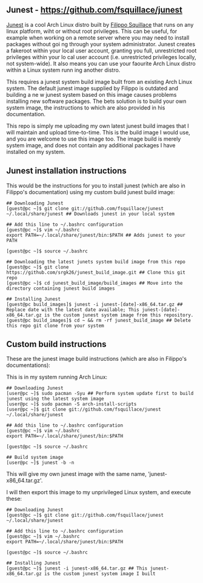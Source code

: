 ## Junest - https://github.com/fsquillace/junest

[Junest](https://github.com/fsquillace/junest) is a cool Arch Linux distro built by [Filippo Squillace](https://github.com/fsquillace/) that runs on any linux
 platform, wiht or without root privileges. This can be useful, for example when working on a remote server where you may need to install packages without goi
ng through your system administrator. Junest creates a fakeroot within your local user account, granting you full, unrestricted root privileges within your lo
cal user account (i.e. unrestricted privileges locally, not system-wide). It also means you can use your faourite Arch Linux distro within a Linux system runn
ing another distro.

This requires a junest system build image built from an existing Arch Linux system. The default junest image supplied by Filippo is outdated and building a ne
w junest system based on this image causes problems installing new software packages. The bets solution is to build your own system image, the instructions to
 which are also provided in his documentation.

This repo is simply me uploading my own latest junest build images that I will maintain and upload time-to-time. This is the build image I would use, and you 
are welcome to use this image too. The image build is merely system image, and does not contain any additional packages I have installed on my system.

## Junest installation instructions

This would be the instructions for you to install junest (which are also in Filippo's documentation) using my custom build junest build image:

```
## Downloading Junest
[guest@pc ~]$ git clone git://github.com/fsquillace/junest ~/.local/share/junest ## Downloads junest in your local system

## Add this line to ~/.bashrc configuration
[guest@pc ~]$ vim ~/.bashrc
export PATH=~/.local/share/junest/bin:$PATH ## Adds junest to your PATH

[guest@pc ~]$ source ~/.bashrc

## Downloading the latest junets system build image from this repo
[guest@pc ~]$ git clone https://github.com/srgk26/junest_build_image.git ## Clone this git repo
[guest@pc ~]$ cd junest_build_image/build_images ## Move into the directory containing junest build images

## Installing Junest
[guest@pc build_images]$ junest -i junest-[date]-x86_64.tar.gz ## Replace date with the latest date available; This junest-[date]-x86_64.tar.gz is the custom junest system image from this repository.
[guest@pc build_images]$ cd ~ && rm -rf junest_build_image ## Delete this repo git clone from your system
```

## Custom build instructions

These are the junest image build instructions (which are also in Filippo's documentations):

This is in my system running Arch Linux:

```
## Downloading Junest
[user@pc ~]$ sudo pacman -Syu ## Perform system update first to build junest using the latest system image
[user@pc ~]$ sudo pacman -S arch-install-scripts
[user@pc ~]$ git clone git://github.com/fsquillace/junest ~/.local/share/junest

## Add this line to ~/.bashrc configuration
[guest@pc ~]$ vim ~/.bashrc
export PATH=~/.local/share/junest/bin:$PATH

[guest@pc ~]$ source ~/.bashrc

## Build system image
[user@pc ~]$ junest -b -n
```

This will give my own junest image with the same name, 'junest-x86_64.tar.gz'.

I will then export this image to my unprivileged Linux system, and execute these:

```
## Downloading Junest
[guest@pc ~]$ git clone git://github.com/fsquillace/junest ~/.local/share/junest

## Add this line to ~/.bashrc configuration
[guest@pc ~]$ vim ~/.bashrc
export PATH=~/.local/share/junest/bin:$PATH

[guest@pc ~]$ source ~/.bashrc

## Installing Junest
[guest@pc ~]$ junest -i junest-x86_64.tar.gz ## This junest-x86_64.tar.gz is the custom junest system image I built
```
